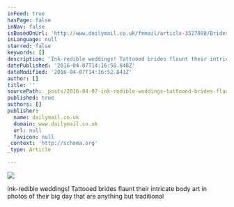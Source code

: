 ```yaml
---
inFeed: true
hasPage: false
inNav: false
isBasedOnUrl: 'http://www.dailymail.co.uk/femail/article-3527898/Brides-tattoos-rebellious-wedding-photoshoots-prove-body-art-beautiful.html?ITO=1490&ns_mchannel=rss&ns_campaign=1490'
inLanguage: null
starred: false
keywords: []
description: 'Ink-redible weddings! Tattooed brides flaunt their intricate body art in photos of their big day that are anything but traditional'
datePublished: '2016-04-07T14:16:58.648Z'
dateModified: '2016-04-07T14:16:52.841Z'
author: []
title: ''
sourcePath: _posts/2016-04-07-ink-redible-weddings-tattooed-brides-flaunt-their-intricate.md
published: true
authors: []
publisher:
  name: dailymail.co.uk
  domain: www.dailymail.co.uk
  url: null
  favicon: null
_context: 'http://schema.org'
_type: Article

---
```

![](https://the-grid-user-content.s3-us-west-2.amazonaws.com/11f5ee9a-a5f4-4165-955d-67aad83ed900.jpg)

Ink-redible weddings! Tattooed brides flaunt their intricate body art in photos of their big day that are anything but traditional